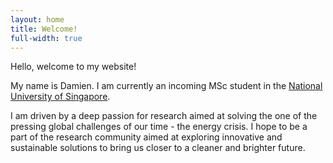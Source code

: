 ```yaml
---
layout: home
title: Welcome!
full-width: true
---
```


Hello, welcome to my website!

My name is Damien.
I am currently an incoming MSc student in the [National University of Singapore](https://nus.edu.sg/).

I am driven by a deep passion for research aimed at solving the one of the pressing global challenges of our time - the energy crisis. I hope to be a part of the research community aimed at exploring innovative and sustainable solutions to bring us closer to a cleaner and brighter future.